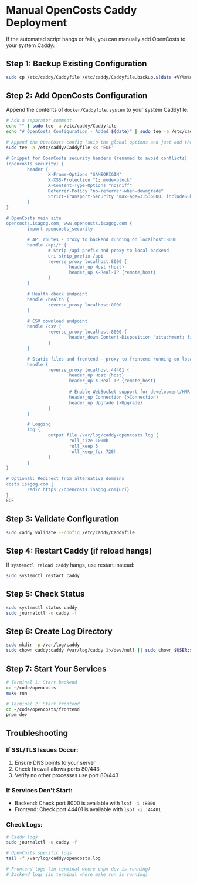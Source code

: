 # Manual OpenCosts Caddy Deployment

If the automated script hangs or fails, you can manually add OpenCosts to your system Caddy:

## Step 1: Backup Existing Configuration
```bash
sudo cp /etc/caddy/Caddyfile /etc/caddy/Caddyfile.backup.$(date +%Y%m%d_%H%M%S)
```

## Step 2: Add OpenCosts Configuration
Append the contents of `docker/Caddyfile.system` to your system Caddyfile:

```bash
# Add a separator comment
echo "" | sudo tee -a /etc/caddy/Caddyfile
echo "# OpenCosts Configuration - Added $(date)" | sudo tee -a /etc/caddy/Caddyfile

# Append the OpenCosts config (skip the global options and just add the site config)
sudo tee -a /etc/caddy/Caddyfile << 'EOF'

# Snippet for OpenCosts security headers (renamed to avoid conflicts)
(opencosts_security) {
        header {
                X-Frame-Options "SAMEORIGIN"
                X-XSS-Protection "1; mode=block"
                X-Content-Type-Options "nosniff"
                Referrer-Policy "no-referrer-when-downgrade"
                Strict-Transport-Security "max-age=31536000; includeSubDomains"
        }
}

# OpenCosts main site
opencosts.isagog.com, www.opencosts.isagog.com {
        import opencosts_security

        # API routes - proxy to backend running on localhost:8000
        handle /api/* {
                # Strip /api prefix and proxy to local backend
                uri strip_prefix /api
                reverse_proxy localhost:8000 {
                        header_up Host {host}
                        header_up X-Real-IP {remote_host}
                }
        }

        # Health check endpoint
        handle /health {
                reverse_proxy localhost:8000
        }

        # CSV download endpoint
        handle /csv {
                reverse_proxy localhost:8000 {
                        header_down Content-Disposition "attachment; filename=openrouter_models.csv"
                }
        }

        # Static files and frontend - proxy to frontend running on localhost:44401
        handle {
                reverse_proxy localhost:44401 {
                        header_up Host {host}
                        header_up X-Real-IP {remote_host}
                        
                        # Enable WebSocket support for development/HMR
                        header_up Connection {>Connection}
                        header_up Upgrade {>Upgrade}
                }
        }

        # Logging
        log {
                output file /var/log/caddy/opencosts.log {
                        roll_size 100mb
                        roll_keep 5
                        roll_keep_for 720h
                }
        }
}

# Optional: Redirect from alternative domains
costs.isagog.com {
        redir https://opencosts.isagog.com{uri}
}
EOF
```

## Step 3: Validate Configuration
```bash
sudo caddy validate --config /etc/caddy/Caddyfile
```

## Step 4: Restart Caddy (if reload hangs)
If `systemctl reload caddy` hangs, use restart instead:
```bash
sudo systemctl restart caddy
```

## Step 5: Check Status
```bash
sudo systemctl status caddy
sudo journalctl -u caddy -f
```

## Step 6: Create Log Directory
```bash
sudo mkdir -p /var/log/caddy
sudo chown caddy:caddy /var/log/caddy 2>/dev/null || sudo chown $USER:$USER /var/log/caddy
```

## Step 7: Start Your Services
```bash
# Terminal 1: Start backend
cd ~/code/opencosts
make run

# Terminal 2: Start frontend  
cd ~/code/opencosts/frontend
pnpm dev
```

## Troubleshooting

### If SSL/TLS Issues Occur:
1. Ensure DNS points to your server
2. Check firewall allows ports 80/443
3. Verify no other processes use port 80/443

### If Services Don't Start:
- Backend: Check port 8000 is available with `lsof -i :8000`
- Frontend: Check port 44401 is available with `lsof -i :44401`

### Check Logs:
```bash
# Caddy logs
sudo journalctl -u caddy -f

# OpenCosts specific logs
tail -f /var/log/caddy/opencosts.log

# Frontend logs (in terminal where pnpm dev is running)
# Backend logs (in terminal where make run is running)